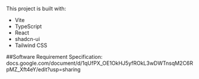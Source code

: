 
This project is built with:

- Vite
- TypeScript
- React
- shadcn-ui
- Tailwind CSS

##Software Requirement Specification: docs.google.com/document/d/1qUfPX_OE1OkHJ5yfROkL3wDWTnsqM2C6RpMZ_Xft4eY/edit?usp=sharing

